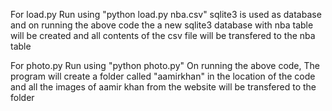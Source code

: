 For load.py
 Run using "python load.py nba.csv"
 sqlite3 is used as database and on running the above code the a new sqlite3 database with nba table will be created and all contents of the csv file will be transfered        to the nba table
 
 For photo.py
  Run using "python photo.py"
  On running the above code, The program will create a folder called "aamirkhan" in the location of the code and all the images of aamir khan from the website will be transfered to the folder 
